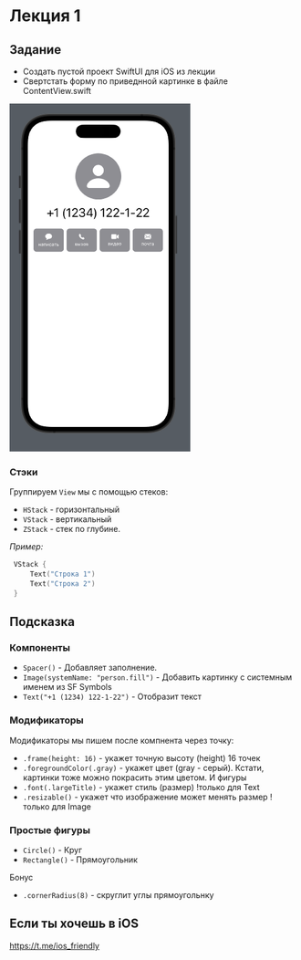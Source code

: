 # Лекция 1

## Задание
- Создать пустой проект SwiftUI для iOS из лекции
- Свертстать форму по приведнной картинке в файле ContentView.swift

![Задание](https://github.com/k795xo/ios_friendly_lecture_1/blob/main/task.png?raw=true)

### Стэки
Группируем `View` мы с помощью стеков:
* `HStack` - горизонтальный
* `VStack` - вертикальный
* `ZStack` - стек по глубине.

_Пример:_
```swift
 VStack {
     Text("Строка 1")
     Text("Строка 2")
 }
```

## Подсказка

### Компоненты
* `Spacer()` - Добавляет заполнение. 
* `Image(systemName: "person.fill")` - Добавить картинку с системным именем из SF Symbols
* `Text("+1 (1234) 122-1-22")` - Отобразит текст

### Модификаторы
Модификаторы мы пишем после компнента через точку:
* `.frame(height: 16)` - укажeт точную высоту (height) 16 точек
* `.foregroundColor(.gray)` - укажет цвет (gray - серый). Кстати, картинки тоже можно покрасить этим цветом. И фигуры
* `.font(.largeTitle)` - укажет стиль (размер) !только для Text
* `.resizable()` - укажет что изображение может менять размер !только для Image 

### Простые фигуры
* `Circle()` - Круг
* `Rectangle()` - Прямоугольник

Бонус
* `.cornerRadius(8)` - скруглит углы прямоугольнку

## Если ты хочешь в iOS
https://t.me/ios_friendly
